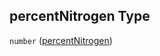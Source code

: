## percentNitrogen Type

`number` ([percentNitrogen](specification-definitions-organicmatterevent-properties-percentnitrogen.md))
